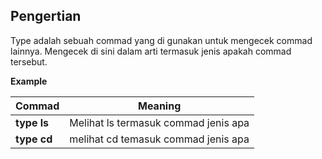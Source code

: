 ## Pengertian

Type adalah sebuah commad yang di gunakan untuk mengecek commad lainnya. Mengecek di sini dalam arti termasuk jenis apakah commad tersebut.

**Example**

Commad | Meaning
--- | ---
**type ls** | Melihat ls termasuk commad jenis apa
**type cd** | melihat cd temasuk commad jenis apa